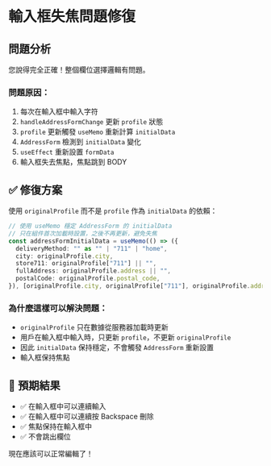 # 輸入框失焦問題修復

## 問題分析
您說得完全正確！整個欄位選擇邏輯有問題。

### 問題原因：
1. 每次在輸入框中輸入字符
2. `handleAddressFormChange` 更新 `profile` 狀態
3. `profile` 更新觸發 `useMemo` 重新計算 `initialData`
4. `AddressForm` 檢測到 `initialData` 變化
5. `useEffect` 重新設置 `formData`
6. 輸入框失去焦點，焦點跳到 BODY

## ✅ 修復方案

使用 `originalProfile` 而不是 `profile` 作為 `initialData` 的依賴：

```typescript
// 使用 useMemo 穩定 AddressForm 的 initialData
// 只在組件首次加載時設置，之後不再更新，避免失焦
const addressFormInitialData = useMemo(() => ({
  deliveryMethod: "" as "" | "711" | "home",
  city: originalProfile.city,
  store711: originalProfile["711"] || "",
  fullAddress: originalProfile.address || "",
  postalCode: originalProfile.postal_code,
}), [originalProfile.city, originalProfile["711"], originalProfile.address, originalProfile.postal_code])
```

### 為什麼這樣可以解決問題：
- `originalProfile` 只在數據從服務器加載時更新
- 用戶在輸入框中輸入時，只更新 `profile`，不更新 `originalProfile`
- 因此 `initialData` 保持穩定，不會觸發 `AddressForm` 重新設置
- 輸入框保持焦點

## 🎯 預期結果

- ✅ 在輸入框中可以連續輸入
- ✅ 在輸入框中可以連續按 Backspace 刪除
- ✅ 焦點保持在輸入框中
- ✅ 不會跳出欄位

現在應該可以正常編輯了！
